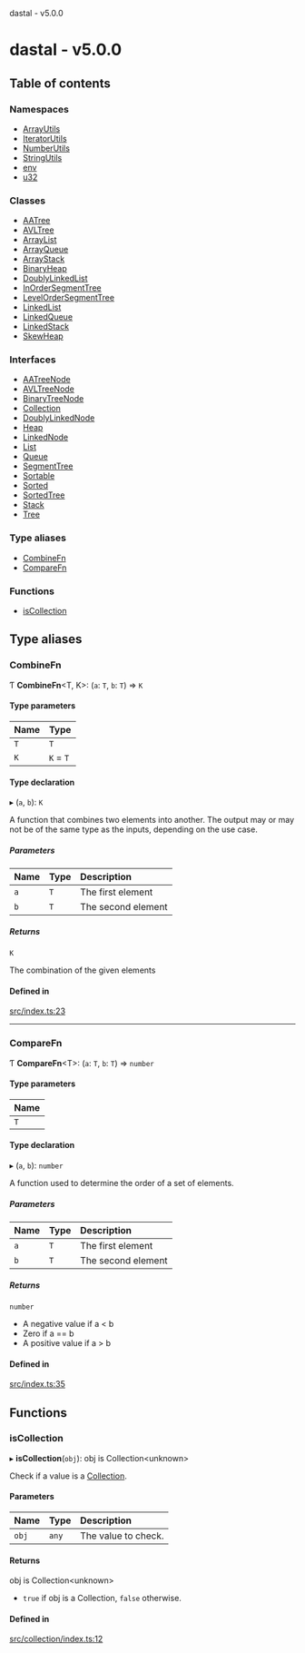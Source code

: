 dastal - v5.0.0

# dastal - v5.0.0

## Table of contents

### Namespaces

- [ArrayUtils](modules/arrayutils.md)
- [IteratorUtils](modules/iteratorutils.md)
- [NumberUtils](modules/numberutils.md)
- [StringUtils](modules/stringutils.md)
- [env](modules/env.md)
- [u32](modules/u32.md)

### Classes

- [AATree](classes/aatree.md)
- [AVLTree](classes/avltree.md)
- [ArrayList](classes/arraylist.md)
- [ArrayQueue](classes/arrayqueue.md)
- [ArrayStack](classes/arraystack.md)
- [BinaryHeap](classes/binaryheap.md)
- [DoublyLinkedList](classes/doublylinkedlist.md)
- [InOrderSegmentTree](classes/inordersegmenttree.md)
- [LevelOrderSegmentTree](classes/levelordersegmenttree.md)
- [LinkedList](classes/linkedlist.md)
- [LinkedQueue](classes/linkedqueue.md)
- [LinkedStack](classes/linkedstack.md)
- [SkewHeap](classes/skewheap.md)

### Interfaces

- [AATreeNode](interfaces/aatreenode.md)
- [AVLTreeNode](interfaces/avltreenode.md)
- [BinaryTreeNode](interfaces/binarytreenode.md)
- [Collection](interfaces/collection.md)
- [DoublyLinkedNode](interfaces/doublylinkednode.md)
- [Heap](interfaces/heap.md)
- [LinkedNode](interfaces/linkednode.md)
- [List](interfaces/list.md)
- [Queue](interfaces/queue.md)
- [SegmentTree](interfaces/segmenttree.md)
- [Sortable](interfaces/sortable.md)
- [Sorted](interfaces/sorted.md)
- [SortedTree](interfaces/sortedtree.md)
- [Stack](interfaces/stack.md)
- [Tree](interfaces/tree.md)

### Type aliases

- [CombineFn](README.md#combinefn)
- [CompareFn](README.md#comparefn)

### Functions

- [isCollection](README.md#iscollection)

## Type aliases

### CombineFn

Ƭ **CombineFn**<T, K\>: (`a`: `T`, `b`: `T`) => `K`

#### Type parameters

| Name | Type |
| :------ | :------ |
| `T` | `T` |
| `K` | `K` = `T` |

#### Type declaration

▸ (`a`, `b`): `K`

A function that combines two elements into another.
The output may or may not be of the same type as
the inputs, depending on the use case.

##### Parameters

| Name | Type | Description |
| :------ | :------ | :------ |
| `a` | `T` | The first element |
| `b` | `T` | The second element |

##### Returns

`K`

The combination of the given elements

#### Defined in

[src/index.ts:23](https://github.com/havelessbemore/dastal/blob/c3e4f71/src/index.ts#L23)

___

### CompareFn

Ƭ **CompareFn**<T\>: (`a`: `T`, `b`: `T`) => `number`

#### Type parameters

| Name |
| :------ |
| `T` |

#### Type declaration

▸ (`a`, `b`): `number`

A function used to determine the order of a set of elements.

##### Parameters

| Name | Type | Description |
| :------ | :------ | :------ |
| `a` | `T` | The first element |
| `b` | `T` | The second element |

##### Returns

`number`

- A negative value if a < b
- Zero if a == b
- A positive value if a > b

#### Defined in

[src/index.ts:35](https://github.com/havelessbemore/dastal/blob/c3e4f71/src/index.ts#L35)

## Functions

### isCollection

▸ **isCollection**(`obj`): obj is Collection<unknown\>

Check if a value is a [Collection](interfaces/collection.md).

#### Parameters

| Name | Type | Description |
| :------ | :------ | :------ |
| `obj` | `any` | The value to check. |

#### Returns

obj is Collection<unknown\>

- `true` if obj is a Collection, `false` otherwise.

#### Defined in

[src/collection/index.ts:12](https://github.com/havelessbemore/dastal/blob/c3e4f71/src/collection/index.ts#L12)

